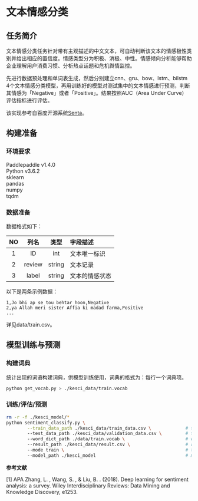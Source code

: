 # 文本情感分类

## 任务简介
文本情感分类任务针对带有主观描述的中文文本，可自动判断该文本的情感极性类别并给出相应的置信度。情感类型分为积极、消极、中性。情感倾向分析能够帮助企业理解用户消费习惯、分析热点话题和危机舆情监控。

先进行数据预处理和单词表生成，然后分别建立cnn、gru、bow、lstm、bilstm 4个文本情感分类模型，再用训练好的模型对测试集中的文本情感进行预测，判断其情感为「Negative」或者「Positive」。结果按照AUC（Area Under Curve）评估指标进行评估。

该实现参考自百度开源系统[Senta](https://github.com/baidu/Senta)。

## 构建准备
### 环境要求
Paddlepaddle v1.4.0 </br>
Python v3.6.2 </br>
sklearn </br>
pandas </br>
numpy </br>
tqdm

### 数据准备
数据格式如下：

NO |  列名  |   类型  | 字段描述
:-:|:-:|:-:|:-
1  |  ID    |  int   |文本唯一标识
2  | review | string | 文本记录
3  | label  | string | 文本的情感状态
   
以下是两条示例数据：

```
1,Jo bhi ap se tou behtar hoon,Negative
2,ya Allah meri sister Affia ki madad farma,Positive
...
```
详见data/train.csv。


## 模型训练与预测

### 构建词典

统计出现的词语构建词典，供模型训练使用，词典的格式为：每行一个词典项。

``` bash
python get_vocab.py > ./kesci_data/train.vocab
```
### 训练/评估/预测

``` bash
rm -r -f ./kesci_model/*
python sentiment_classify.py \
        --train_data_path ./kesci_data/train_data.csv \             # train_data path
        --test_data_path ./kesci_data/validation_data.csv \         # test_data path
        --word_dict_path ./data/train.vocab \                       # word_dict path
        --result_path ./kesci_data/result.csv \                     # result data path
        --mode train \                                              # train/eval/infer mode
        --model_path ./kesci_model                                  # model path (save/pred) 
```

**参考文献**

[1] APA Zhang, L. , Wang, S. , & Liu, B. . (2018). Deep learning for sentiment analysis: a survey. Wiley Interdisciplinary Reviews: Data Mining and Knowledge Discovery, e1253.

    
